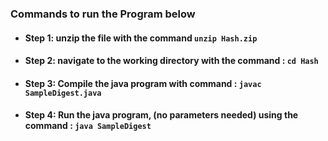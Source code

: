 
### Commands to run the Program below

- #### Step 1: unzip the file with the command `unzip Hash.zip`
- #### Step 2: navigate to the working directory with the command : `cd Hash` 
- #### Step 3: Compile the java program with command : `javac SampleDigest.java`
- #### Step 4: Run the java program, (no parameters needed) using the command : `java SampleDigest`

